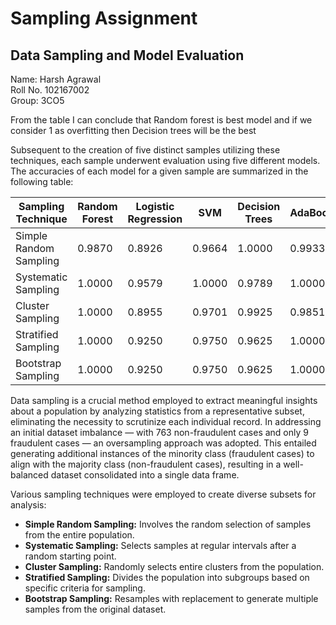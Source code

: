 # Sampling Assignment
## Data Sampling and Model Evaluation
Name: Harsh Agrawal<br>
Roll No. 102167002<br>
Group: 3CO5<br>

From the table I can conclude that Random forest is best model and if we consider 1 as overfitting then Decision trees will be the best

Subsequent to the creation of five distinct samples utilizing these techniques, each sample underwent evaluation using five different models. The accuracies of each model for a given sample are summarized in the following table:

| Sampling Technique      | Random Forest | Logistic Regression | SVM    | Decision Trees | AdaBoost |
|-------------------------|---------------|---------------------|--------|----------------|----------|
| Simple Random Sampling   | 0.9870        | 0.8926              | 0.9664 | 1.0000         | 0.9933   |
| Systematic Sampling      | 1.0000        | 0.9579              | 1.0000 | 0.9789         | 1.0000   |
| Cluster Sampling         | 1.0000        | 0.8955              | 0.9701 | 0.9925         | 0.9851   |
| Stratified Sampling      | 1.0000        | 0.9250              | 0.9750 | 0.9625         | 1.0000   |
| Bootstrap Sampling       | 1.0000        | 0.9250              | 0.9750 | 0.9625         | 1.0000   |




Data sampling is a crucial method employed to extract meaningful insights about a population by analyzing statistics from a representative subset, eliminating the necessity to scrutinize each individual record. In addressing an initial dataset imbalance — with 763 non-fraudulent cases and only 9 fraudulent cases — an oversampling approach was adopted. This entailed generating additional instances of the minority class (fraudulent cases) to align with the majority class (non-fraudulent cases), resulting in a well-balanced dataset consolidated into a single data frame.

Various sampling techniques were employed to create diverse subsets for analysis:

- **Simple Random Sampling:** Involves the random selection of samples from the entire population.
- **Systematic Sampling:** Selects samples at regular intervals after a random starting point.
- **Cluster Sampling:** Randomly selects entire clusters from the population.
- **Stratified Sampling:** Divides the population into subgroups based on specific criteria for sampling.
- **Bootstrap Sampling:** Resamples with replacement to generate multiple samples from the original dataset.

